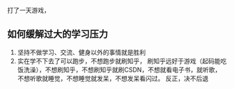 打了一天游戏，
## 如何缓解过大的学习压力
1. 坚持不做学习、交流、健身以外的事情就是胜利
2. 实在学不下去了可以跑步，不想跑步就刷知乎，
刷知乎远好于游戏（起码能吃饭洗澡），不想刷知乎，不想刷知乎就刷CSDN，不想就看电子书，就听歌，不想听歌就睡觉，不想睡觉就发呆，不想发呆看闪过。
反正，决不后退